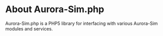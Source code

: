 # About Aurora-Sim.php

Aurora-Sim.php is a PHP5 library for interfacing with various Aurora-Sim modules and services.